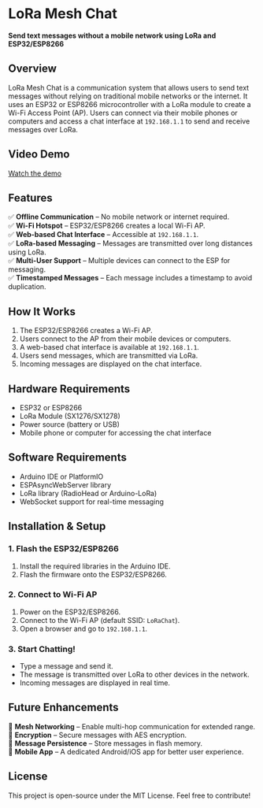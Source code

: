 # **LoRa Mesh Chat**  
**Send text messages without a mobile network using LoRa and ESP32/ESP8266**  

## **Overview**  
LoRa Mesh Chat is a communication system that allows users to send text messages without relying on traditional mobile networks or the internet. It uses an ESP32 or ESP8266 microcontroller with a LoRa module to create a Wi-Fi Access Point (AP). Users can connect via their mobile phones or computers and access a chat interface at `192.168.1.1` to send and receive messages over LoRa.  

## **Video Demo**
[Watch the demo](https://drive.google.com/file/d/1sUTXAzZmoh4pMkorK5Ep2JJ7oaTq00uj/view?usp=sharing)

## **Features**  
✅ **Offline Communication** – No mobile network or internet required.  
✅ **Wi-Fi Hotspot** – ESP32/ESP8266 creates a local Wi-Fi AP.  
✅ **Web-based Chat Interface** – Accessible at `192.168.1.1`.  
✅ **LoRa-based Messaging** – Messages are transmitted over long distances using LoRa.  
✅ **Multi-User Support** – Multiple devices can connect to the ESP for messaging.  
✅ **Timestamped Messages** – Each message includes a timestamp to avoid duplication.  

## **How It Works**  
1. The ESP32/ESP8266 creates a Wi-Fi AP.  
2. Users connect to the AP from their mobile devices or computers.  
3. A web-based chat interface is available at `192.168.1.1`.  
4. Users send messages, which are transmitted via LoRa.  
5. Incoming messages are displayed on the chat interface.  

## **Hardware Requirements**  
- ESP32 or ESP8266  
- LoRa Module (SX1276/SX1278)  
- Power source (battery or USB)  
- Mobile phone or computer for accessing the chat interface  

## **Software Requirements**  
- Arduino IDE or PlatformIO  
- ESPAsyncWebServer library  
- LoRa library (RadioHead or Arduino-LoRa)  
- WebSocket support for real-time messaging  

## **Installation & Setup**  

### **1. Flash the ESP32/ESP8266**  
1. Install the required libraries in the Arduino IDE.  
2. Flash the firmware onto the ESP32/ESP8266.  

### **2. Connect to Wi-Fi AP**  
1. Power on the ESP32/ESP8266.  
2. Connect to the Wi-Fi AP (default SSID: `LoRaChat`).  
3. Open a browser and go to `192.168.1.1`.  

### **3. Start Chatting!**  
- Type a message and send it.  
- The message is transmitted over LoRa to other devices in the network.  
- Incoming messages are displayed in real time.  

## **Future Enhancements**  
🔹 **Mesh Networking** – Enable multi-hop communication for extended range.  
🔹 **Encryption** – Secure messages with AES encryption.  
🔹 **Message Persistence** – Store messages in flash memory.  
🔹 **Mobile App** – A dedicated Android/iOS app for better user experience.  

## **License**  
This project is open-source under the MIT License. Feel free to contribute!  
